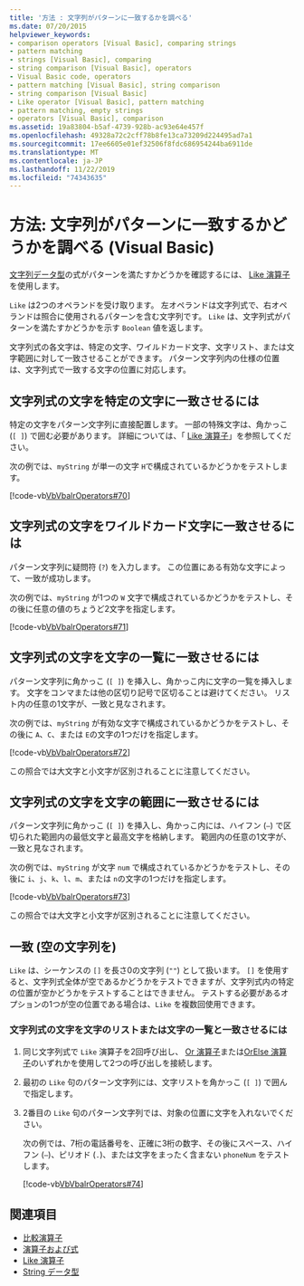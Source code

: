 ```yaml
---
title: '方法 : 文字列がパターンに一致するかを調べる'
ms.date: 07/20/2015
helpviewer_keywords:
- comparison operators [Visual Basic], comparing strings
- pattern matching
- strings [Visual Basic], comparing
- string comparison [Visual Basic], operators
- Visual Basic code, operators
- pattern matching [Visual Basic], string comparison
- string comparison [Visual Basic]
- Like operator [Visual Basic], pattern matching
- pattern matching, empty strings
- operators [Visual Basic], comparison
ms.assetid: 19a83804-b5af-4739-928b-ac93e64e457f
ms.openlocfilehash: 49328a72c2cff78b8fe13ca73209d224495ad7a1
ms.sourcegitcommit: 17ee6605e01ef32506f8fdc686954244ba6911de
ms.translationtype: MT
ms.contentlocale: ja-JP
ms.lasthandoff: 11/22/2019
ms.locfileid: "74343635"
---
```

# <a name="how-to-match-a-string-against-a-pattern-visual-basic"></a>方法: 文字列がパターンに一致するかどうかを調べる (Visual Basic)

[文字列データ型](../../../../visual-basic/language-reference/data-types/string-data-type.md)の式がパターンを満たすかどうかを確認するには、 [Like 演算子](../../../../visual-basic/language-reference/operators/like-operator.md)を使用します。

`Like` は2つのオペランドを受け取ります。 左オペランドは文字列式で、右オペランドは照合に使用されるパターンを含む文字列です。 `Like` は、文字列式がパターンを満たすかどうかを示す `Boolean` 値を返します。

文字列式の各文字は、特定の文字、ワイルドカード文字、文字リスト、または文字範囲に対して一致させることができます。 パターン文字列内の仕様の位置は、文字列式で一致する文字の位置に対応します。

## <a name="to-match-a-character-in-the-string-expression-against-a-specific-character"></a>文字列式の文字を特定の文字に一致させるには

特定の文字をパターン文字列に直接配置します。 一部の特殊文字は、角かっこ (`[ ]`) で囲む必要があります。 詳細については、「 [Like 演算子](../../../../visual-basic/language-reference/operators/like-operator.md)」を参照してください。

次の例では、`myString` が単一の文字 `H`で構成されているかどうかをテストします。

[!code-vb[VbVbalrOperators#70](~/samples/snippets/visualbasic/VS_Snippets_VBCSharp/VbVbalrOperators/VB/Class1.vb#70)]

## <a name="to-match-a-character-in-the-string-expression-against-a-wildcard-character"></a>文字列式の文字をワイルドカード文字に一致させるには

パターン文字列に疑問符 (`?`) を入力します。 この位置にある有効な文字によって、一致が成功します。

次の例では、`myString` が1つの `W` 文字で構成されているかどうかをテストし、その後に任意の値のちょうど2文字を指定します。

[!code-vb[VbVbalrOperators#71](~/samples/snippets/visualbasic/VS_Snippets_VBCSharp/VbVbalrOperators/VB/Class1.vb#71)]

## <a name="to-match-a-character-in-the-string-expression-against-a-list-of-characters"></a>文字列式の文字を文字の一覧に一致させるには

パターン文字列に角かっこ (`[ ]`) を挿入し、角かっこ内に文字の一覧を挿入します。 文字をコンマまたは他の区切り記号で区切ることは避けてください。 リスト内の任意の1文字が、一致と見なされます。

次の例では、`myString` が有効な文字で構成されているかどうかをテストし、その後に `A`、`C`、または `E`の文字の1つだけを指定します。

[!code-vb[VbVbalrOperators#72](~/samples/snippets/visualbasic/VS_Snippets_VBCSharp/VbVbalrOperators/VB/Class1.vb#72)]

この照合では大文字と小文字が区別されることに注意してください。

## <a name="to-match-a-character-in-the-string-expression-against-a-range-of-characters"></a>文字列式の文字を文字の範囲に一致させるには

パターン文字列に角かっこ (`[ ]`) を挿入し、角かっこ内には、ハイフン (`–`) で区切られた範囲内の最低文字と最高文字を格納します。 範囲内の任意の1文字が、一致と見なされます。

次の例では、`myString` が文字 `num` で構成されているかどうかをテストし、その後に `i`、`j`、`k`、`l`、`m`、または `n`の文字の1つだけを指定します。

[!code-vb[VbVbalrOperators#73](~/samples/snippets/visualbasic/VS_Snippets_VBCSharp/VbVbalrOperators/VB/Class1.vb#73)]

この照合では大文字と小文字が区別されることに注意してください。

## <a name="matching-empty-strings"></a>一致 (空の文字列を)

`Like` は、シーケンスの `[]` を長さ0の文字列 (`""`) として扱います。 `[]` を使用すると、文字列式全体が空であるかどうかをテストできますが、文字列式内の特定の位置が空かどうかをテストすることはできません。 テストする必要があるオプションの1つが空の位置である場合は、`Like` を複数回使用できます。

### <a name="to-match-a-character-in-the-string-expression-against-a-list-of-characters-or-no-character"></a>文字列式の文字を文字のリストまたは文字の一覧と一致させるには

1. 同じ文字列式で `Like` 演算子を2回呼び出し、 [Or 演算子](../../../../visual-basic/language-reference/operators/or-operator.md)または[OrElse 演算子](../../../../visual-basic/language-reference/operators/orelse-operator.md)のいずれかを使用して2つの呼び出しを接続します。

2. 最初の `Like` 句のパターン文字列には、文字リストを角かっこ (`[ ]`) で囲んで指定します。

3. 2番目の `Like` 句のパターン文字列では、対象の位置に文字を入れないでください。

    次の例では、7桁の電話番号を、正確に3桁の数字、その後にスペース、ハイフン (`–`)、ピリオド (`.`)、または文字をまったく含まない `phoneNum` をテストします。

    [!code-vb[VbVbalrOperators#74](~/samples/snippets/visualbasic/VS_Snippets_VBCSharp/VbVbalrOperators/VB/Class1.vb#74)]

## <a name="see-also"></a>関連項目

- [比較演算子](../../../../visual-basic/language-reference/operators/comparison-operators.md)
- [演算子および式](../../../../visual-basic/programming-guide/language-features/operators-and-expressions/index.md)
- [Like 演算子](../../../../visual-basic/language-reference/operators/like-operator.md)
- [String データ型](../../../../visual-basic/language-reference/data-types/string-data-type.md)
